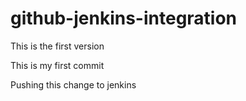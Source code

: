 # github-jenkins-integration

This is the first version

This is my first commit

Pushing this change to jenkins
